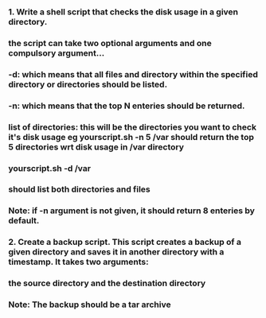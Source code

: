 ### 1. Write a shell script that checks the disk usage in a given directory.
### the script can take two optional arguments and one compulsory argument...
### -d: which means that all files and directory within the specified directory or directories should be listed.
### -n: which means that the top N enteries should be returned.
### list of directories: this will be the directories you want to check it's disk usage eg yourscript.sh -n 5 /var should return the top 5 directories wrt disk usage in /var directory

### yourscript.sh -d /var
### should list both directories and files
### Note: if -n argument is not given, it should return 8 enteries by default.
### 2. Create a backup script. This script creates a backup of a given directory and saves it in another directory with a timestamp. It takes two arguments:
### the source directory and the destination directory

### Note: The backup should be a tar archive